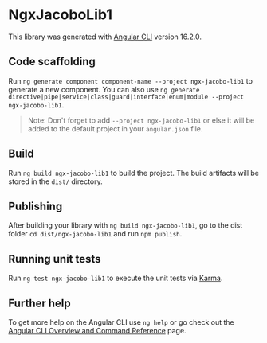 # NgxJacoboLib1

This library was generated with [Angular CLI](https://github.com/angular/angular-cli) version 16.2.0.

## Code scaffolding

Run `ng generate component component-name --project ngx-jacobo-lib1` to generate a new component. You can also use `ng generate directive|pipe|service|class|guard|interface|enum|module --project ngx-jacobo-lib1`.
> Note: Don't forget to add `--project ngx-jacobo-lib1` or else it will be added to the default project in your `angular.json` file. 

## Build

Run `ng build ngx-jacobo-lib1` to build the project. The build artifacts will be stored in the `dist/` directory.

## Publishing

After building your library with `ng build ngx-jacobo-lib1`, go to the dist folder `cd dist/ngx-jacobo-lib1` and run `npm publish`.

## Running unit tests

Run `ng test ngx-jacobo-lib1` to execute the unit tests via [Karma](https://karma-runner.github.io).

## Further help

To get more help on the Angular CLI use `ng help` or go check out the [Angular CLI Overview and Command Reference](https://angular.io/cli) page.
